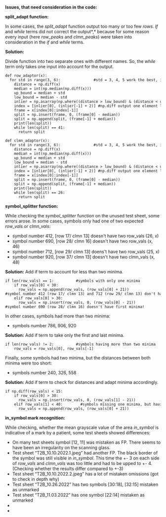 **Issues, that need consideration in the code:**

**split_adapt function:**

In some cases, the *split_adapt* function output too many or too few *rows*. *If* and *while* terms did not correct the output*,* because for some reason every input (here *row_peaks* and *clmn_peaks*) were taken into consideration in the *if* and *while* terms.

**Solution:**

Divide function into two separate ones with different names. So, the *while* term only takes one input into account for the output.

```
def row_adaptor(x):
  for std in range(3, 6):               #std = 3, 4, 5 work the best, is there alternative to np.floor(np.std(np.diff(x)))??
    distance = np.diff(x)
    median = int(np.median(np.diff(x))) 
    up_bound = median + std             
    low_bound = median - std
    inlier = np.asarray(np.where((distance > low_bound) & (distance < up_bound))).flatten(order = 'C')
    index = [inlier[0], (inlier[-1] + 2)] #np.diff output one element less than original array, and + 2 to accomodate this difference
    frame = x[index[0]:index[-1]]
    split = np.insert(frame, 0, (frame[0] - median))
    split = np.append(split, (frame[-1] + median))
    print(len(split))
    while len(split) == 41:
      return split

def clmn_adaptor(x):
  for std in range(3, 6):               #std = 3, 4, 5 work the best, is there alternative to np.floor(np.std(np.diff(x)))??
    distance = np.diff(x)
    median = int(np.median(np.diff(x))) 
    up_bound = median + std             
    low_bound = median - std
    inlier = np.asarray(np.where((distance > low_bound) & (distance < up_bound))).flatten(order = 'C')
    index = [inlier[0], (inlier[-1] + 2)] #np.diff output one element less than original array, and + 2 to accomodate this difference
    frame = x[index[0]:index[-1]]
    split = np.insert(frame, 0, (frame[0] - median))
    split = np.append(split, (frame[-1] + median))
    print(len(split))
    while len(split) == 26:
      return split
```

**symbol_splitter function:**

While checking the *symbol_splitter* function on the unused test sheet, some errors arose. In some cases, symbols only had one of two expected *row_vals* or *clmn_vals*:

-   symbol number 412, [row 17/ clmn 13] doesn't have two row_vals (26, x)
-   symbol number 690, [row 28/ clmn 16] doesn't have two row_vals (x, 46)
-   symbol number 712, [row 29/ clmn 13] doens't have two row_vals (25, x)
-   symbol number 920, [row 37/ clmn 13] doesn't have two clmn_vals (x, 48)

**Solution:** Add if term to account for less than two minima.

```
if len(row_vals) == 1:          #symbols with only one minima
    if row_vals[0] < 30:
      row_vals = np.append(row_vals, (row_vals[0] + 21))		#symbol number 412 (row 17/ clmn 13) and 712 (row 29/ clmn 13) don't have second minima!
    elif row_vals[0] > 30:
      row_vals = np.insert(row_vals, 0, (row_vals[0] - 21))	#symbol number 690 (row 28/ clmn 16) doesn't have first minima!
```

In other cases, symbols had more than two minima:

-   symbols number 786, 906, 920

**Solution:** Add if term to take only the first and last minima.

```
if len(row_vals) != 2:          #symbols having more than two minima
    row_vals = row_vals[0], row_vals[-1]
```

Finally, some symbols had two minima, but the distances between both minima were too short:

-   symbols number 240, 326, 558

**Solution:** Add if term to check for distances and adapt minima accordingly.

```
if np.diff(row_vals) < 15:
    if row_vals[0] > 30:
      row_vals = np.insert(row_vals, 0, (row_vals[1] - 21))
    elif row_vals[1] < 40:        #symbols missing one minima, but having two minima
      row_vals = np.append(row_vals, (row_vals[0] + 21))
```

**in_symbol mark recognition:**

While checking, whether the mean grayscale value of the area *in_symbol* is indicative of a mark by a patient, some test sheets showed differences:

-   On many test sheets symbol [12, 11] was mistaken as FP. There seems to have been an irregularity on the scanning glass.
-   Test sheet “T2B_10.10.2022.1.jpeg” had another FP. The black border of the symbol was still visible in *in_symbol*. This time the +- 3 on each side of *row_vals* and *clmn_vals* was too little and had to be upped to +- 4. (Checking whether the results differ compared to +-3)
-   Test sheet “T2B_10.10.2022.2.jpeg” has a lot of mistaken omissions (got to check in depth why)
-   Test sheet “T2B_10.26.2022” has two symbols [30:18], [32:15] mistaken as unmarked
-   Test sheet “T2B_11.03.2022” has one symbol [22:14] mistaken as unmarked
-   
-   
